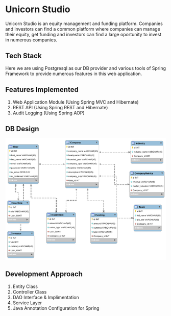 # Unicorn Studio

Unicorn Studio is an equity management and funding platform. Companies and investors can find a common platform where companies can manage their equity, get funding and investors can find a large oportunity to invest in numerous companies.

## Tech Stack
Here we are using Postgresql as our DB provider and various tools of Spring Framework to provide numerous features in this web application.

## Features Implemented

1. Web Application Module (Using Spring MVC and Hibernate)
2. REST API (Using Spring REST and Hibernate)
3. Audit Logging (Using Spring AOP)

## DB Design
![db_design](https://github.com/arinsinc/unicorn_studio/blob/master/src/main/resources/static/unicorn_db_design.png)

## Development Approach

1. Entity Class
2. Controller Class
3. DAO Interface & Implimentation
4. Service Layer
5. Java Annotation Configuration for Spring
